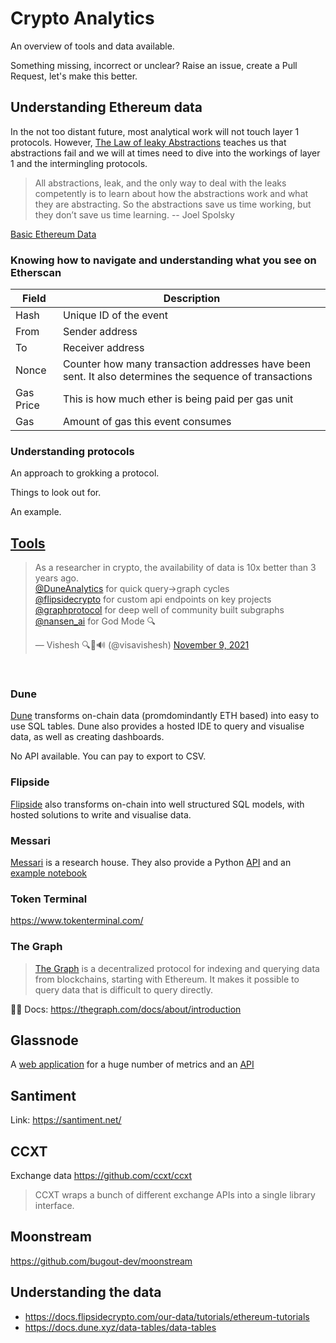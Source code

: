 # Crypto Analytics

An overview of tools and data available.

Something missing, incorrect or unclear? Raise an issue, create a Pull Request, let's make this better.

## Understanding Ethereum data

In the not too distant future, most analytical work will not touch layer 1 protocols. However, [The Law of leaky Abstractions](https://www.joelonsoftware.com/2002/11/11/the-law-of-leaky-abstractions/) teaches us that abstractions fail and we will at times need to dive into the workings of layer 1 and the intermingling protocols.

>  All abstractions, leak, and the only way to deal with the leaks competently is to learn about how the abstractions work and what they are abstracting. So the abstractions save us time working, but they don’t save us time learning. -- Joel Spolsky

[Basic Ethereum Data](analytics_course/01_basic_ethereum_data.md)

### Knowing how to navigate and understanding what you see on Etherscan


| Field  | Description  |
|---|---|
| Hash | Unique ID of the event  |
| From  | Sender address   |
| To  | Receiver address   |
| Nonce  | Counter how many transaction addresses have been sent. It also determines the sequence of transactions   |
| Gas Price  | This is how much ether is being paid per gas unit   |
| Gas  | Amount of gas this event consumes   |

### Understanding protocols

An approach to grokking a protocol.

Things to look out for.

An example.

## [Tools](#analytics-tools)

<blockquote class="twitter-tweet"><p lang="en" dir="ltr">As a researcher in crypto, the availability of data is 10x better than 3 years ago.<br> <a href="https://twitter.com/DuneAnalytics?ref_src=twsrc%5Etfw">@DuneAnalytics</a> for quick query-&gt;graph cycles<a href="https://twitter.com/flipsidecrypto?ref_src=twsrc%5Etfw"><br>@flipsidecrypto</a> for custom api endpoints on key projects<a href="https://twitter.com/graphprotocol?ref_src=twsrc%5Etfw"><br>@graphprotocol</a> for deep well of community built subgraphs<a href="https://twitter.com/nansen_ai?ref_src=twsrc%5Etfw"><br>@nansen_ai</a> for God Mode 🔍</p>&mdash; Vishesh 🔍🦇🔊 (@visavishesh) <a href="https://twitter.com/visavishesh/status/1458158005388816393?ref_src=twsrc%5Etfw">November 9, 2021</a></blockquote> <script async src="https://platform.twitter.com/widgets.js" charset="utf-8"></script><br>

### Dune

[Dune](https://dune.xyz/home) transforms on-chain data (promdomindantly ETH based) into easy to use SQL tables. Dune also provides a hosted IDE to query and visualise data, as well as creating dashboards.

No API available. You can pay to export to CSV.

### Flipside

[Flipside](https://www.flipsidecrypto.com/) also transforms on-chain into well structured SQL models, with hosted solutions to write and visualise data.

### Messari

[Messari](https://messari.io/) is a research house. They also provide a Python [API](https://github.com/messari/messari-python-api) and an [example notebook](https://github.com/messari/messari-python-api/blob/master/examples/Messari%20API%20Tutorial.ipynb)

### Token Terminal

https://www.tokenterminal.com/

### The Graph

> [The Graph](https://thegraph.com/en/) is a decentralized protocol for indexing and querying data from blockchains, starting with Ethereum. It makes it possible to query data that is difficult to query directly.

🤷‍♂️ Docs: https://thegraph.com/docs/about/introduction

## Glassnode

A [web application](https://studio.glassnode.com/metrics?a=BTC&m=addresses.ActiveCount) for a huge number of metrics and an [API](https://docs.glassnode.com/api/addresses)

## Santiment

Link: https://santiment.net/

## CCXT

Exchange data https://github.com/ccxt/ccxt

> CCXT wraps a bunch of different exchange APIs into a single library interface. 

## Moonstream

https://github.com/bugout-dev/moonstream


## Understanding the data

- https://docs.flipsidecrypto.com/our-data/tutorials/ethereum-tutorials
- https://docs.dune.xyz/data-tables/data-tables

